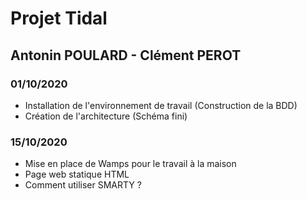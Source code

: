 # Projet Tidal
## Antonin POULARD - Clément PEROT

### 01/10/2020

* Installation de l'environnement de travail (Construction de la BDD)
* Création de l'architecture (Schéma fini)

### 15/10/2020

* Mise en place de Wamps pour le travail à la maison
* Page web statique HTML
* Comment utiliser SMARTY ?
